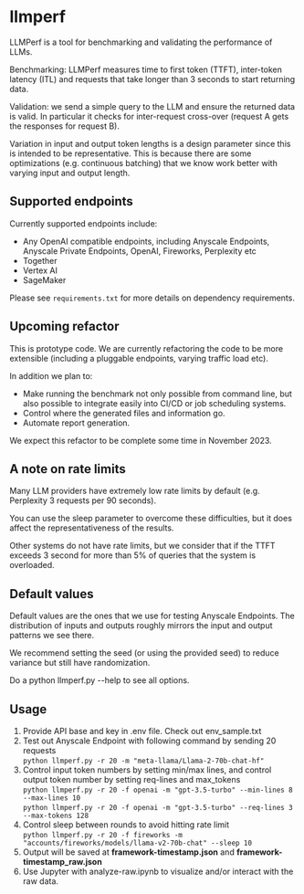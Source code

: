 # llmperf

LLMPerf is a tool for benchmarking and validating the performance of LLMs. 

Benchmarking: LLMPerf measures time to first token (TTFT), 
inter-token latency (ITL) and requests that take longer than 3 seconds 
to start returning data. 

Validation: we send a simple query to the LLM and ensure the returned data 
is valid. In particular it checks for inter-request cross-over 
(request A gets the responses for request B). 

Variation in input and output token lengths is a design parameter
since this is intended to be representative. This is because
there are some optimizations (e.g. continuous batching) that 
we know work better with varying input and output length. 

## Supported endpoints 

Currently supported endpoints include: 

- Any OpenAI compatible endpoints, including Anyscale Endpoints, 
Anyscale Private Endpoints, OpenAI, Fireworks, Perplexity etc
- Together 
- Vertex AI
- SageMaker

Please see `requirements.txt` for more details on dependency requirements.

## Upcoming refactor

This is prototype code. We are currently refactoring the code to be more
extensible (including a pluggable endpoints, varying traffic load etc). 

In addition we plan to:

- Make running the benchmark not only possible from 
command line, but also possible to integrate easily into CI/CD or job scheduling 
systems. 
- Control where the generated files and information go. 
- Automate report generation. 

We expect this refactor to be complete some time in November 2023. 

## A note on rate limits

Many LLM providers have extremely low rate limits by default (e.g. Perplexity 3 requests per 90 seconds). 

You can use the sleep parameter to overcome these difficulties, but it does affect the representativeness of the results. 

Other systems do not have rate limits, but we consider that if the TTFT exceeds 3 second for more than 
5% of queries that the system is overloaded. 


## Default values

Default values are the ones that we use for testing Anyscale Endpoints. 
The distribution of inputs and outputs roughly mirrors the input and output 
patterns we see there. 

We recommend setting the seed (or using the provided seed) to reduce variance but 
still have randomization.

Do a python llmperf.py --help to see all options. 

## Usage
1. Provide API base and key in .env file. Check out env_sample.txt
2. Test out Anyscale Endpoint with following command by sending 20 requests   
`python llmperf.py -r 20 -m "meta-llama/Llama-2-70b-chat-hf"`
3. Control input token numbers by setting min/max lines, and control output token number by setting req-lines and max_tokens  
`python llmperf.py -r 20 -f openai -m "gpt-3.5-turbo" --min-lines 8 --max-lines 10`  
`python llmperf.py -r 20 -f openai -m "gpt-3.5-turbo" --req-lines 3 --max-tokens 128`
4. Control sleep between rounds to avoid hitting rate limit  
`python llmperf.py -r 20 -f fireworks -m "accounts/fireworks/models/llama-v2-70b-chat" --sleep 10`
5. Output will be saved at **framework-timestamp.json** and **framework-timestamp_raw.json**  
6. Use Jupyter with analyze-raw.ipynb to visualize and/or interact with the raw data. 

